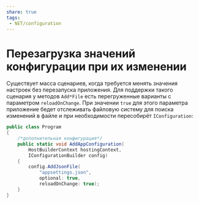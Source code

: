 ```yaml
---
share: true
tags:
 - NET/configuration
---
```

# Перезагрузка значений конфигурации при их изменении
Существует масса сценариев, когда требуется менять значения настроек без перезапуска приложения.
Для поддержки такого сценария у методов `Add*File` есть перегруженные варианты с параметром `reloadOnChange`. При значении `true` для этого параметра приложение бедет отслеживать файловую систему для поиска изменений в файле и при необходимости пересобирёт `IConfiguration`:
```csharp
public class Program
{
	/*дополнительная конфигурация*/
	public static void AddAppConfiguration(
		HostBuilderContext hostingContext,
		IConfigurationBuilder config)
	{
		config.AddJsonFile(
			"appsettings.json",
			optional: true,
			reloadOnChange: true);
	}
}
```
